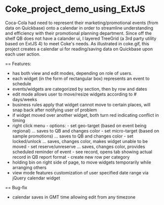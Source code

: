 Coke_project_demo_using_ExtJS
=============================

Coca-Cola had need to represent their marketing/promotional events (from data on Quickbase) onto a calendar in order to streamline understanding and efficiency with their promotional planning department. Since off the shelf QB does not have a calander ui, I layered TreeGrid (a 3rd party utility based on ExtJS 4) to meet Coke's needs. As illustrated in coke.gif, this project creates a calendar ui for reading/saving data on Quickbase upon each user action.

== Features:
- has both view and edit modes, depending on role of users.
- each widget (in the form of rectangular box) represents an event to schedule
- events/widgets are categorized by section, then by row and dates
- edit mode allows user to move/resize widgets according to # days/weeks 
- business rules apply that widget cannot move to certain places, will snap back after notifying user of problem
- if widget moved over another widget, both turn red indicating conflict in timing
- right click menu - options:
                   - set geo-target (based on event being regional) ... saves to QB and changes color
                   - set micro-target (based on sample promotions) ... saves to QB and changes color
                   - set locked/unlock ... saves, changes color, makes widget unable to be moved
                   - set reserve/unreserve ... saves, changes color, provides scheduled reminder of event
                   - see record, opens tab showing actual record in QB report format
                   - create new row per category
- holding bin on right side of page, to move widgets temporarily while arranging others
- view mode features customization of user specified date range via jQuery calendar widget 

== Bug-fix
- calendar saves in GMT time allowing edit from any timezone
                